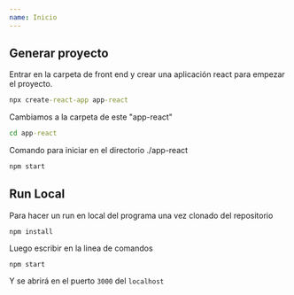 ```yaml
---
name: Inicio
---
```


## Generar proyecto
Entrar en la carpeta de front end y crear una aplicación react para empezar el proyecto.

```cmd
npx create-react-app app-react
```

Cambiamos a la carpeta de este "app-react"
```cmd
cd app-react
```

Comando para iniciar en el directorio ./app-react

```cmd
npm start
```

## Run Local
Para hacer un run en local del programa una vez clonado del repositorio
```
npm install
```
Luego escribir en la linea de comandos

```
npm start
```
Y se abrirá en el puerto ``3000`` del ``localhost``


